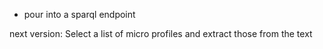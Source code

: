 
- pour into a sparql endpoint

next version:
Select a list of micro profiles and extract those from the text